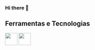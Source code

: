 ### Hi there 👋

<!--
**xmarcio/xmarcio** is a ✨ _special_ ✨ repository because its `README.md` (this file) appears on your GitHub profile.

Here are some ideas to get you started:

- 🔭 I’m currently working on CloudOpss Solutions
- 🌱 I’m currently learning ...
- 👯 I’m looking to collaborate on ...
- 🤔 I’m looking for help with ...
- 💬 Ask me about ...
- 📫 How to reach me: marcioseefeld@gmail.com
- 😄 Pronouns: ...
- ⚡ Fun fact: ...
-->

## Ferramentas e Tecnologias


<img src="https://cdn.jsdelivr.net/gh/devicons/devicon/icons/django/django-plain.svg" width="40" height="40" />      
<img src="https://cdn.jsdelivr.net/gh/devicons/devicon/icons/flask/flask-original.svg" width="40" height="40" />

